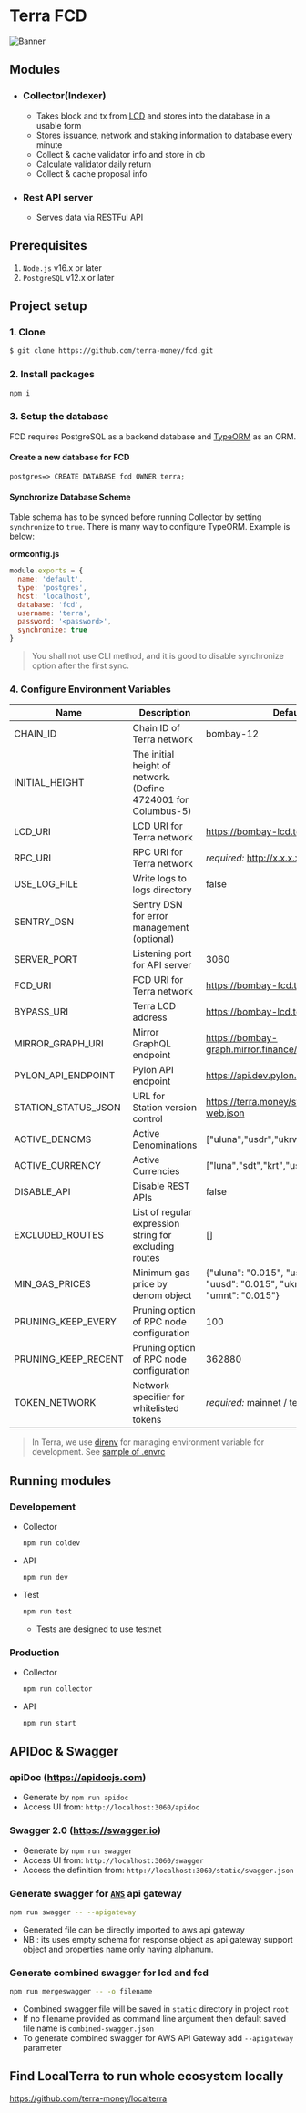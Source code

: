 # Terra FCD

![Banner](banner.png)

## Modules

- ### Collector(Indexer)
  - Takes block and tx from [LCD](https://docs.terra.money/How-to/Start-LCD.html#start-the-light-client-daemon-lcd) and stores into the database in a usable form
  - Stores issuance, network and staking information to database every minute
  - Collect & cache validator info and store in db
  - Calculate validator daily return
  - Collect & cache proposal info
- ### Rest API server
  - Serves data via RESTFul API

## Prerequisites

1. `Node.js` v16.x or later
1. `PostgreSQL` v12.x or later

## Project setup

### 1. Clone

```bash
$ git clone https://github.com/terra-money/fcd.git
```

### 2. Install packages

```bash
npm i
```

### 3. Setup the database

FCD requires PostgreSQL as a backend database and [TypeORM](https://github.com/typeorm/typeorm) as an ORM.

#### Create a new database for FCD

```psql
postgres=> CREATE DATABASE fcd OWNER terra;
```

#### Synchronize Database Scheme

Table schema has to be synced before running Collector by setting `synchronize` to `true`. There is many way to configure TypeORM. Example is below:

**ormconfig.js**

```javascript
module.exports = {
  name: 'default',
  type: 'postgres',
  host: 'localhost',
  database: 'fcd',
  username: 'terra',
  password: '<password>',
  synchronize: true
}
```

> You shall not use CLI method, and it is good to disable synchronize option after the first sync.

### 4. Configure Environment Variables

| Name                | Description                                                    | Default                                                                                | Module(s)      |
| ------------------- | -------------------------------------------------------------- | -------------------------------------------------------------------------------------- | -------------- |
| CHAIN_ID            | Chain ID of Terra network                                      | bombay-12                                                                              | API, Collector |
| INITIAL_HEIGHT      | The initial height of network. (Define 4724001 for Columbus-5) |                                                                                        | Collector      |
| LCD_URI             | LCD URI for Terra network                                      | https://bombay-lcd.terra.dev                                                           | API, Collector |
| RPC_URI             | RPC URI for Terra network                                      | _required:_ http://x.x.x.x:26657                                                       | API, Collector |
| USE_LOG_FILE        | Write logs to logs directory                                   | false                                                                                  | API, Collector |
| SENTRY_DSN          | Sentry DSN for error management (optional)                     |                                                                                        | API, Collector |
| SERVER_PORT         | Listening port for API server                                  | 3060                                                                                   | API            |
| FCD_URI             | FCD URI for Terra network                                      | https://bombay-fcd.terra.dev                                                           | API            |
| BYPASS_URI          | Terra LCD address                                              | https://bombay-lcd.terra.dev                                                           | API            |
| MIRROR_GRAPH_URI    | Mirror GraphQL endpoint                                        | https://bombay-graph.mirror.finance/graphql                                            | API            |
| PYLON_API_ENDPOINT  | Pylon API endpoint                                             | https://api.dev.pylon.rocks/api                                                        | API            |
| STATION_STATUS_JSON | URL for Station version control                                | https://terra.money/station/version-web.json                                           | API            |
| ACTIVE_DENOMS       | Active Denominations                                           | ["uluna","usdr","ukrw","uusd","umnt"]                                                  | API            |
| ACTIVE_CURRENCY     | Active Currencies                                              | ["luna","sdt","krt","ust","mnt"]                                                       | API            |
| DISABLE_API         | Disable REST APIs                                              | false                                                                                  | API            |
| EXCLUDED_ROUTES     | List of regular expression string for excluding routes         | []                                                                                     | API            |
| MIN_GAS_PRICES      | Minimum gas price by denom object                              | {"uluna": "0.015", "usdr": "0.015", "uusd": "0.015", "ukrw": "0.015", "umnt": "0.015"} | API            |
| PRUNING_KEEP_EVERY  | Pruning option of RPC node configuration                       | 100                                                                                    | Collector      |
| PRUNING_KEEP_RECENT | Pruning option of RPC node configuration                       | 362880                                                                                 | Collector      |
| TOKEN_NETWORK       | Network specifier for whitelisted tokens                       | _required:_ mainnet / testnet                                                          | API            |

> In Terra, we use [direnv](https://direnv.net) for managing environment variable for development. See [sample of .envrc](.envrc_sample)

## Running modules

### Developement

- Collector
  ```bash
  npm run coldev
  ```
- API
  ```bash
  npm run dev
  ```
- Test
  ```bash
  npm run test
  ```
  - Tests are designed to use testnet

### Production

- Collector
  ```bash
  npm run collector
  ```
- API
  ```bash
  npm run start
  ```

## APIDoc & Swagger

### apiDoc (https://apidocjs.com)

- Generate by `npm run apidoc`
- Access UI from: `http://localhost:3060/apidoc`

### Swagger 2.0 (https://swagger.io)

- Generate by `npm run swagger`
- Access UI from: `http://localhost:3060/swagger`
- Access the definition from: `http://localhost:3060/static/swagger.json`

### Generate swagger for [`AWS`](https://aws.amazon.com/api-gateway/) api gateway

```sh
npm run swagger -- --apigateway
```

- Generated file can be directly imported to aws api gateway
- NB : its uses empty schema for response object as api gateway support object and properties name only having alphanum.

### Generate combined swagger for lcd and fcd

```sh
npm run mergeswagger -- -o filename
```

- Combined swagger file will be saved in `static` directory in project `root`
- If no filename provided as command line argument then default saved file name is `combined-swagger.json`
- To generate combined swagger for AWS API Gateway add `--apigateway` parameter

## Find LocalTerra to run whole ecosystem locally

https://github.com/terra-money/localterra
